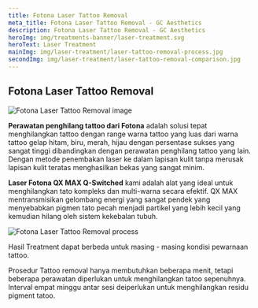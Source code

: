 ```yaml
---
title: Fotona Laser Tattoo Removal
meta_title: Fotona Laser Tattoo Removal - GC Aesthetics
description: Fotona Laser Tattoo Removal - GC Aesthetics
heroImg: img/treatments-banner/laser-treatment.svg
heroText: Laser Treatment
mainImg: img/laser-treatment/laser-tattoo-removal-process.jpg
secondImg: img/laser-treatment/laser-tattoo-removal-comparison.jpg
---
```


<div class="container">
<div class="row mt-4">

## Fotona Laser Tattoo Removal

</div>
<div class="row mt-4">
<div class="col-12 col-lg-6 col-xl-4">

<img :src="mainImg" class="w-100 h-100 shadow-sm object-fit-cover" alt="Fotona Laser Tattoo Removal image" />

</div>
<div class="col-12 col-lg-6 col-xl-8 mt-4 mt-lg-0">

**Perawatan penghilang tattoo dari Fotona** adalah solusi tepat menghilangkan tattoo dengan
range warna tattoo yang luas dari warna tattoo gelap hitam, biru, merah, hijau dengan
persentase sukses yang sangat tinggi dibandingkan dengan perawatan penghilang tattoo yang lain.
Dengan metode penembakan laser ke dalam lapisan kulit tanpa merusak lapisan kulit teratas menghasilkan bekas yang sangat minim.

**Laser Fotona QX MAX Q-Switched** kami adalah alat yang ideal untuk menghilangkan tato kompleks dan multi-warna secara efektif.
QX MAX mentransmisikan gelombang energi yang sangat pendek yang menyebabkan pigmen tato pecah menjadi
partikel yang lebih kecil yang kemudian hilang oleh sistem kekebalan tubuh.

<img :src="secondImg" class="w-100" alt="Fotona Laser Tattoo Removal process" />

<!-- Catatan:

- Hasil Treatment dapat berbeda untuk masing2 kondisi pewarnaan tattoo
- Prosedur Tattoo removal hanya membutuhkan beberapa menit, tetapi beberapa perawatan diperlukan untuk menghilangkan tato sepenuhnya.
- Interval empat minggu antar sesi diperlukan untuk menghilangkan residu pigment tattoo. -->

</div>
</div>

<div class="row mt-4">

Hasil Treatment dapat berbeda untuk masing - masing kondisi pewarnaan tattoo.

Prosedur Tattoo removal hanya membutuhkan beberapa menit, tetapi beberapa perawatan diperlukan untuk menghilangkan tatoo sepenuhnya. Interval empat minggu antar sesi deiperlukan untuk menghilangkan residu pigment tatoo.

</div>

</div>
